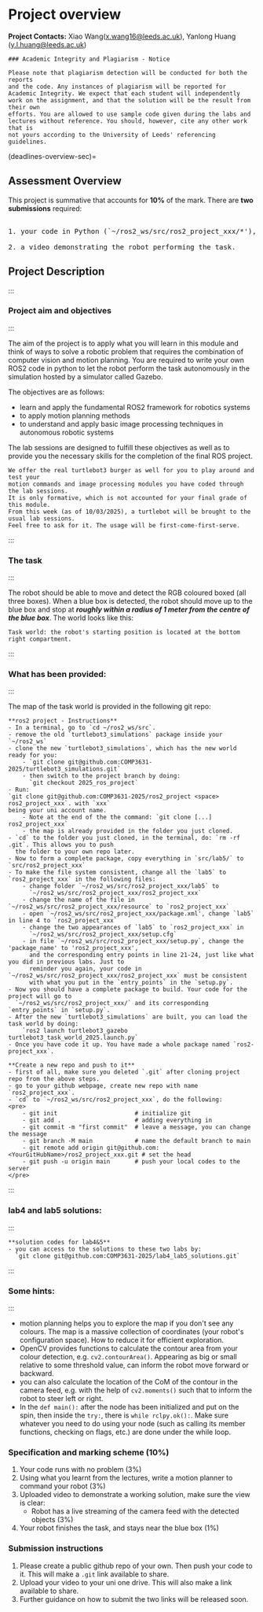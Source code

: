 # Project overview

**Project Contacts:** Xiao Wang(x.wang16@leeds.ac.uk), Yanlong Huang
(y.l.huang@leeds.ac.uk) 

```{warning}
### Academic Integrity and Plagiarism - Notice

Please note that plagiarism detection will be conducted for both the reports
and the code. Any instances of plagiarism will be reported for
Academic Integrity. We expect that each student will independently
work on the assignment, and that the solution will be the result from their own
efforts. You are allowed to use sample code given during the labs and 
lectures without reference. You should, however, cite any other work that is
not yours according to the University of Leeds' referencing guidelines.
```

(deadlines-overview-sec)=
## Assessment Overview

This project is summative that accounts for **10%** of the mark.
There are **two submissions** required: 
<!-- <br> (1) your final code in Python 
<br> (2) a video to demonstrate the robot performing the task. 
 -->
<pre> 
1. your code in Python (`~/ros2_ws/src/ros2_project_xxx/*'), `xxx` being your uni account name.

2. a video demonstrating the robot performing the task. 
</pre>

<!--
|                     | <p style="color: rgb(255, 0, 0);">Deadline</p> | <p style="color: rgb(255, 0, 0);">How to submit</p>| 
| ------------------- | ----------- | -------- |
|  | 22nd March 2024 5pm   | **Minerva** |

-->
## Project Description

:::
### Project aim and objectives
:::

The aim of the project is to apply what you will learn in this module and
think of ways to solve a robotic problem that requires the combination of
computer vision and motion planning. You are required to write your own ROS2
code in python to let the robot perform the task autonomously in the simulation
hosted by a simulator called Gazebo.

The objectives are as follows:
- learn and apply the fundamental ROS2 framework for robotics systems
- to apply motion planning methods
- to understand and apply basic image processing techniques in autonomous robotic systems

The lab sessions are designed to fulfill these objectives as well as to provide you 
the necessary skills for the completion of the final ROS project.  


```{Note}
We offer the real turtlebot3 burger as well for you to play around and test your
motion commands and image processing modules you have coded through the lab sessions.
It is only formative, which is not accounted for your final grade of this module.
From this week (as of 10/03/2025), a turtlebot will be brought to the usual lab sessions. 
Feel free to ask for it. The usage will be first-come-first-serve.

``` 

:::
### The task
:::

The robot should be able to move and detect the RGB coloured boxed (all three boxes). When a blue box is 
detected, the robot should move up to the blue box and stop at ***roughly within a radius of 1 meter
from the centre of the blue box***. The world looks like this:


```{figure} images/world_2025.png
Task world: the robot's starting position is located at the bottom right compartment.
```

:::
### What has been provided:
:::

The map of the task world is provided in the following git repo:


```{note}
**ros2 project - Instructions**
- In a terminal, go to `cd ~/ros2_ws/src`.
- remove the old `turtlebot3_simulations` package inside your `~/ros2_ws`
- clone the new `turtlebot3_simulations`, which has the new world ready for you:
    - `git clone git@github.com:COMP3631-2025/turtlebot3_simulations.git`
    - then switch to the project branch by doing: 
      `git checkout 2025_ros_project`
- Run: 
`git clone git@github.com:COMP3631-2025/ros2_project <space> ros2_project_xxx`. with `xxx`
being your uni account name.
    - Note at the end of the the command: `git clone [...] ros2_project_xxx`
    - the map is already provided in the folder you just cloned.
- `cd` to the folder you just cloned, in the terminal, do: `rm -rf .git`. This allows you to push 
  the folder to your own repo later.
- Now to form a complete package, copy everything in `src/lab5/` to `src/ros2_project_xxx`
- To make the file system consistent, change all the `lab5` to `ros2_project_xxx` in the following files:
    - change folder `~/ros2_ws/src/ros2_project_xxx/lab5` to 
      `~/ros2_ws/src/ros2_project_xxx/ros2_project_xxx`
    - change the name of the file in `~/ros2_ws/src/ros2_project_xxx/resource` to `ros2_project_xxx`
    - open `~/ros2_ws/src/ros2_project_xxx/package.xml', change `lab5` in line 4 to `ros2_project_xxx`
    - change the two appearances of `lab5` to `ros2_project_xxx` in 
      `~/ros2_ws/src/ros2_project_xxx/setup.cfg`
    - in file `~/ros2_ws/src/ros2_project_xxx/setup.py`, change the 'package_name' to 'ros2_project_xxx',
      and the corresponding entry points in line 21-24, just like what you did in previous labs. Just to
      reminder you again, your code in `~/ros2_ws/src/ros2_project_xxx/ros2_project_xxx` must be consistent
      with what you put in the `entry_points` in the `setup.py`.
- Now you should have a complete package to build. Your code for the project will go to 
  `~/ros2_ws/src/ros2_project_xxx/` and its corresponding `entry_points` in `setup.py`.
- After the new `turtlebot3_simulations` are built, you can load the task world by doing:
    `ros2 launch turtlebot3_gazebo turtlebot3_task_world_2025.launch.py`
- Once you have code it up. You have made a whole package named `ros2-project_xxx`.
```

```{Note}
**Create a new repo and push to it**
- first of all, make sure you deleted `.git` after cloning project repo from the above steps.
- go to your github webpage, create new repo with name `ros2_project_xxx`.
- `cd` to `~/ros2_ws/src/ros2_project_xxx`, do the following:
<pre>
    - git init                      # initialize git
    - git add .                     # adding everything in
    - git commit -m "first commit"  # leave a message, you can change the message
    - git branch -M main            # name the default branch to main
    - git remote add origin git@github.com:<YourGitHubName>/ros2_project_xxx.git # set the head
    - git push -u origin main       # push your local codes to the server
</pre>
```

:::
### lab4 and lab5 solutions:
:::

```{Note}
**solution codes for lab4&5**
- you can access to the solutions to these two labs by:
  `git clone git@github.com:COMP3631-2025/lab4_lab5_solutions.git`
```


:::
### Some hints:
:::
- motion planning helps you to explore the map if you don't see any colours. The map is a massive collection of coordinates (your robot's configuration space). How to reduce it for efficient exploration.
- OpenCV provides functions to calculate the contour area from your colour detection, e.g. `cv2.contourArea()`. Appearing as big or small relative to some threshold value, can inform the robot move forward or backward.
- you can also calculate the location of the CoM of the contour in the camera feed, e.g. with the help of `cv2.moments()` such that to inform the robot to steer left or right.
- In the `def main():` after the node has been initialized and put on the spin, then inside the `try:`, there is `while rclpy.ok():`. Make sure whatever you need to do using your node (such as calling its member functions, checking on flags, etc.) are done under the while loop. 


### Specification and marking scheme ($10\%$)


1. Your code runs with no problem ($3\%$)
2. Using what you learnt from the lectures, write a motion planner to command your robot ($3\%$)
3. Uploaded video to demonstrate a working solution, make sure the view is clear:
    * Robot has a live streaming of the camera feed with the detected objects ($3\%$)
4. Your robot finishes the task, and stays near the blue box ($1\%$)

### Submission instructions
1. Please create a public github repo of your own. Then push your code to it. This will make a `.git` link available to share.
2. Upload your video to your uni one drive. This will also make a link available to share.
3. Further guidance on how to submit the two links will be released soon.